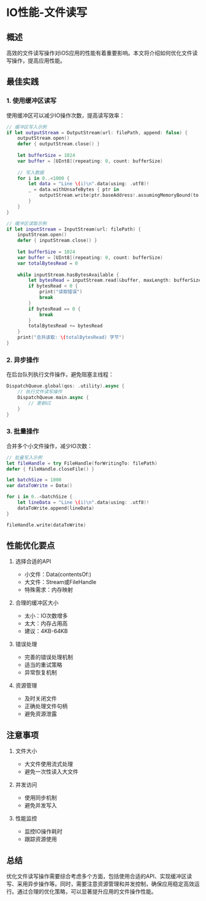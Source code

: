 # IO性能-文件读写

## 概述

高效的文件读写操作对iOS应用的性能有着重要影响。本文将介绍如何优化文件读写操作，提高应用性能。

## 最佳实践

### 1. 使用缓冲区读写

使用缓冲区可以减少IO操作次数，提高读写效率：

```swift
// 缓冲区写入示例
if let outputStream = OutputStream(url: filePath, append: false) {
    outputStream.open()
    defer { outputStream.close() }
    
    let bufferSize = 1024
    var buffer = [UInt8](repeating: 0, count: bufferSize)
    
    // 写入数据
    for i in 0..<1000 {
        let data = "Line \(i)\n".data(using: .utf8)!
        _ = data.withUnsafeBytes { ptr in
            outputStream.write(ptr.baseAddress!.assumingMemoryBound(to: UInt8.self), maxLength: data.count)
        }
    }
}

// 缓冲区读取示例
if let inputStream = InputStream(url: filePath) {
    inputStream.open()
    defer { inputStream.close() }
    
    let bufferSize = 1024
    var buffer = [UInt8](repeating: 0, count: bufferSize)
    var totalBytesRead = 0
    
    while inputStream.hasBytesAvailable {
        let bytesRead = inputStream.read(&buffer, maxLength: bufferSize)
        if bytesRead < 0 {
            print("读取错误")
            break
        }
        if bytesRead == 0 {
            break
        }
        totalBytesRead += bytesRead
    }
    print("总共读取: \(totalBytesRead) 字节")
}
```

### 2. 异步操作

在后台队列执行文件操作，避免阻塞主线程：

```swift
DispatchQueue.global(qos: .utility).async {
    // 执行文件读写操作
    DispatchQueue.main.async {
        // 更新UI
    }
}
```

### 3. 批量操作

合并多个小文件操作，减少IO次数：

```swift
// 批量写入示例
let fileHandle = try FileHandle(forWritingTo: filePath)
defer { fileHandle.closeFile() }

let batchSize = 1000
var dataToWrite = Data()

for i in 0..<batchSize {
    let lineData = "Line \(i)\n".data(using: .utf8)!
    dataToWrite.append(lineData)
}

fileHandle.write(dataToWrite)
```

## 性能优化要点

1. 选择合适的API
   - 小文件：Data(contentsOf:)
   - 大文件：Stream或FileHandle
   - 特殊需求：内存映射

2. 合理的缓冲区大小
   - 太小：IO次数增多
   - 太大：内存占用高
   - 建议：4KB-64KB

3. 错误处理
   - 完善的错误处理机制
   - 适当的重试策略
   - 异常恢复机制

4. 资源管理
   - 及时关闭文件
   - 正确处理文件句柄
   - 避免资源泄露

## 注意事项

1. 文件大小
   - 大文件使用流式处理
   - 避免一次性读入大文件

2. 并发访问
   - 使用同步机制
   - 避免并发写入

3. 性能监控
   - 监控IO操作耗时
   - 跟踪资源使用

## 总结

优化文件读写操作需要综合考虑多个方面，包括使用合适的API、实现缓冲区读写、采用异步操作等。同时，需要注意资源管理和并发控制，确保应用稳定高效运行。通过合理的优化策略，可以显著提升应用的文件操作性能。